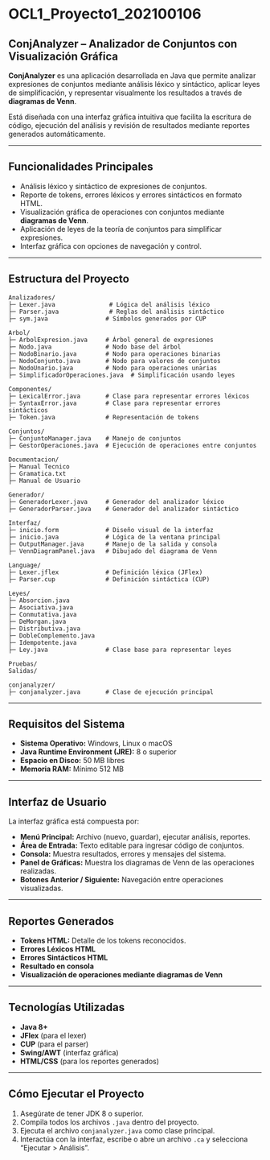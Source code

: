 # OCL1_Proyecto1_202100106

## ConjAnalyzer – Analizador de Conjuntos con Visualización Gráfica

**ConjAnalyzer** es una aplicación desarrollada en Java que permite analizar expresiones de conjuntos mediante análisis léxico y sintáctico, aplicar leyes de simplificación, y representar visualmente los resultados a través de **diagramas de Venn**.

Está diseñada con una interfaz gráfica intuitiva que facilita la escritura de código, ejecución del análisis y revisión de resultados mediante reportes generados automáticamente.

---

## Funcionalidades Principales

- Análisis léxico y sintáctico de expresiones de conjuntos.
- Reporte de tokens, errores léxicos y errores sintácticos en formato HTML.
- Visualización gráfica de operaciones con conjuntos mediante **diagramas de Venn**.
- Aplicación de leyes de la teoría de conjuntos para simplificar expresiones.
- Interfaz gráfica con opciones de navegación y control.

---

## Estructura del Proyecto

```plain-text
Analizadores/
├─ Lexer.java               # Lógica del análisis léxico
├─ Parser.java              # Reglas del análisis sintáctico
├─ sym.java                # Símbolos generados por CUP

Arbol/
├─ ArbolExpresion.java     # Árbol general de expresiones
├─ Nodo.java               # Nodo base del árbol
├─ NodoBinario.java        # Nodo para operaciones binarias
├─ NodoConjunto.java       # Nodo para valores de conjuntos
├─ NodoUnario.java         # Nodo para operaciones unarias
├─ SimplificadorOperaciones.java  # Simplificación usando leyes

Componentes/
├─ LexicalError.java       # Clase para representar errores léxicos
├─ SyntaxError.java        # Clase para representar errores sintácticos
├─ Token.java              # Representación de tokens

Conjuntos/
├─ ConjuntoManager.java    # Manejo de conjuntos
├─ GestorOperaciones.java  # Ejecución de operaciones entre conjuntos

Documentacion/
├─ Manual Tecnico
├─ Gramatica.txt
├─ Manual de Usuario

Generador/
├─ GeneradorLexer.java     # Generador del analizador léxico
├─ GeneradorParser.java    # Generador del analizador sintáctico

Interfaz/
├─ inicio.form             # Diseño visual de la interfaz
├─ inicio.java             # Lógica de la ventana principal
├─ OutputManager.java      # Manejo de la salida y consola
├─ VennDiagramPanel.java   # Dibujado del diagrama de Venn

Language/
├─ Lexer.jflex             # Definición léxica (JFlex)
├─ Parser.cup              # Definición sintáctica (CUP)

Leyes/
├─ Absorcion.java
├─ Asociativa.java
├─ Conmutativa.java
├─ DeMorgan.java
├─ Distributiva.java
├─ DobleComplemento.java
├─ Idempotente.java
├─ Ley.java                # Clase base para representar leyes

Pruebas/
Salidas/

conjanalyzer/
├─ conjanalyzer.java       # Clase de ejecución principal

```

---

## Requisitos del Sistema

- **Sistema Operativo:** Windows, Linux o macOS
- **Java Runtime Environment (JRE):** 8 o superior
- **Espacio en Disco:** 50 MB libres
- **Memoria RAM:** Mínimo 512 MB

---

## Interfaz de Usuario

La interfaz gráfica está compuesta por:

- **Menú Principal:** Archivo (nuevo, guardar), ejecutar análisis, reportes.
- **Área de Entrada:** Texto editable para ingresar código de conjuntos.
- **Consola:** Muestra resultados, errores y mensajes del sistema.
- **Panel de Gráficas:** Muestra los diagramas de Venn de las operaciones realizadas.
- **Botones Anterior / Siguiente:** Navegación entre operaciones visualizadas.

---

## Reportes Generados

- **Tokens HTML:** Detalle de los tokens reconocidos.
- **Errores Léxicos HTML**
- **Errores Sintácticos HTML**
- **Resultado en consola**
- **Visualización de operaciones mediante diagramas de Venn**

---

## Tecnologías Utilizadas

- **Java 8+**
- **JFlex** (para el lexer)
- **CUP** (para el parser)
- **Swing/AWT** (interfaz gráfica)
- **HTML/CSS** (para los reportes generados)

---

## Cómo Ejecutar el Proyecto

1. Asegúrate de tener JDK 8 o superior.
2. Compila todos los archivos `.java` dentro del proyecto.
3. Ejecuta el archivo `conjanalyzer.java` como clase principal.
4. Interactúa con la interfaz, escribe o abre un archivo `.ca` y selecciona “Ejecutar > Análisis”.
